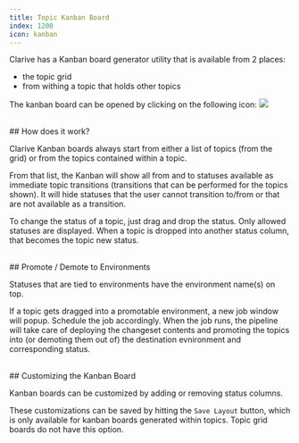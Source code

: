 ```yaml
---
title: Topic Kanban Board
index: 1200
icon: kanban
---
```


Clarive has a Kanban board
generator utility that is available from 2 places:

- the topic grid
- from withing a topic that holds other topics

The kanban board can be opened by clicking on the following icon: 
<img src="/static/images/icons/kanban.png" />

<br />
## How does it work?

Clarive Kanban boards always start from either a list of topics (from the grid)
or from the topics contained within a topic. 

From that list, the Kanban will show all from and to statuses available as immediate topic
transitions (transitions that can be performed for the topics shown). 
It will hide statuses that the user cannot transition to/from or that are not
available as a transition. 

To change the status of a topic, just drag and drop the status. Only allowed statuses 
are displayed. When a topic is dropped into another status column, that becomes 
the topic new status. 

<br />
## Promote / Demote to Environments

Statuses that are tied to environments have the environment name(s) on top. 

If a topic gets dragged into a promotable environment, a new job window will
popup. Schedule the job accordingly. When the job runs, the pipeline will take 
care of deploying the changeset contents and promoting the topics into (or demoting
them out of) the destination evnironment and corresponding status. 

<br />
## Customizing the Kanban Board

Kanban boards can be customized by adding or removing status columns. 

These customizations can be saved by hitting the `Save Layout` button, which is only available
for kanban boards generated within topics. Topic grid boards do not have this option. 
